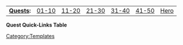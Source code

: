 |                                             |                                                    |                                                     |                                                     |                                                     |                                                     |                                           |
|---------------------------------------------|----------------------------------------------------|-----------------------------------------------------|-----------------------------------------------------|-----------------------------------------------------|-----------------------------------------------------|-------------------------------------------|
| **[Quests](:Category:_Quests "wikilink"):** | [01-10](:Category:_Lowmort_1-10_Quests "wikilink") | [11-20](:Category:_Lowmort_11-20_Quests "wikilink") | [21-30](:Category:_Lowmort_21-30_Quests "wikilink") | [31-40](:Category:_Lowmort_31-40_Quests "wikilink") | [41-50](:Category:_Lowmort_41-50_Quests "wikilink") | [Hero](:Category:_Hero_Quests "wikilink") |

**Quest Quick-Links Table**

<noinclude></noinclude>

[Category:Templates](Category:Templates "wikilink")
